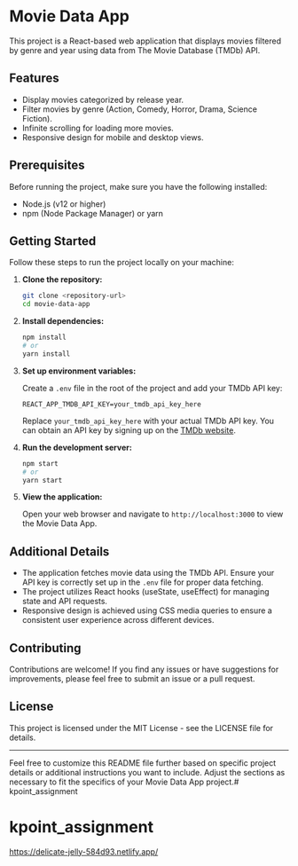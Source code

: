 

# Movie Data App

This project is a React-based web application that displays movies filtered by genre and year using data from The Movie Database (TMDb) API.

## Features

- Display movies categorized by release year.
- Filter movies by genre (Action, Comedy, Horror, Drama, Science Fiction).
- Infinite scrolling for loading more movies.
- Responsive design for mobile and desktop views.

## Prerequisites

Before running the project, make sure you have the following installed:

- Node.js (v12 or higher)
- npm (Node Package Manager) or yarn

## Getting Started

Follow these steps to run the project locally on your machine:

1. **Clone the repository:**

   ```bash
   git clone <repository-url>
   cd movie-data-app
   ```

2. **Install dependencies:**

   ```bash
   npm install
   # or
   yarn install
   ```

3. **Set up environment variables:**

   Create a `.env` file in the root of the project and add your TMDb API key:

   ```plaintext
   REACT_APP_TMDB_API_KEY=your_tmdb_api_key_here
   ```

   Replace `your_tmdb_api_key_here` with your actual TMDb API key. You can obtain an API key by signing up on the [TMDb website](https://www.themoviedb.org/documentation/api).

4. **Run the development server:**

   ```bash
   npm start
   # or
   yarn start
   ```

5. **View the application:**

   Open your web browser and navigate to `http://localhost:3000` to view the Movie Data App.

## Additional Details

- The application fetches movie data using the TMDb API. Ensure your API key is correctly set up in the `.env` file for proper data fetching.
- The project utilizes React hooks (useState, useEffect) for managing state and API requests.
- Responsive design is achieved using CSS media queries to ensure a consistent user experience across different devices.

## Contributing

Contributions are welcome! If you find any issues or have suggestions for improvements, please feel free to submit an issue or a pull request.

## License

This project is licensed under the MIT License - see the LICENSE file for details.

---

Feel free to customize this README file further based on specific project details or additional instructions you want to include. Adjust the sections as necessary to fit the specifics of your Movie Data App project.# kpoint_assignment
# kpoint_assignment

https://delicate-jelly-584d93.netlify.app/
